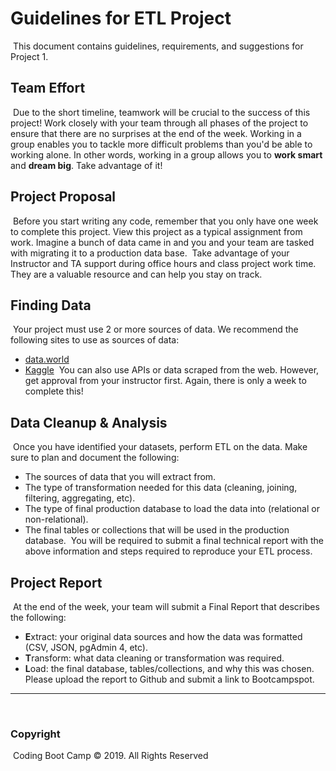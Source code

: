 # Guidelines for ETL Project
​
This document contains guidelines, requirements, and suggestions for Project 1.
​
## Team Effort
​
Due to the short timeline, teamwork will be crucial to the success of this project! Work closely with your team through all phases of the project to ensure that there are no surprises at the end of the week.
​
Working in a group enables you to tackle more difficult problems than you'd be able to working alone. In other words, working in a group allows you to **work smart** and **dream big**. Take advantage of it!
​
## Project Proposal
​
Before you start writing any code, remember that you only have one week to complete this project. View this project as a typical assignment from work. Imagine a bunch of data came in and you and your team are tasked with migrating it to a production data base.
​
Take advantage of your Instructor and TA support during office hours and class project work time. They are a valuable resource and can help you stay on track.
​
## Finding Data
​
Your project must use 2 or more sources of data. We recommend the following sites to use as sources of data:
​
* [data.world](https://data.world/)
​
* [Kaggle](https://www.kaggle.com/)
​
You can also use APIs or data scraped from the web. However, get approval from your instructor first. Again, there is only a week to complete this!
​
## Data Cleanup & Analysis
​
Once you have identified your datasets, perform ETL on the data. Make sure to plan and document the following:
​
* The sources of data that you will extract from.
​
* The type of transformation needed for this data (cleaning, joining, filtering, aggregating, etc).
​
* The type of final production database to load the data into (relational or non-relational).
​
* The final tables or collections that will be used in the production database.
​
You will be required to submit a final technical report with the above information and steps required to reproduce your ETL process.
​
## Project Report
​
At the end of the week, your team will submit a Final Report that describes the following:
​
* **E**xtract: your original data sources and how the data was formatted (CSV, JSON, pgAdmin 4, etc).
​
* **T**ransform: what data cleaning or transformation was required.
​
* **L**oad: the final database, tables/collections, and why this was chosen.
​
Please upload the report to Github and submit a link to Bootcampspot.
​
- - -
​
### Copyright
​
Coding Boot Camp © 2019. All Rights Reserved
